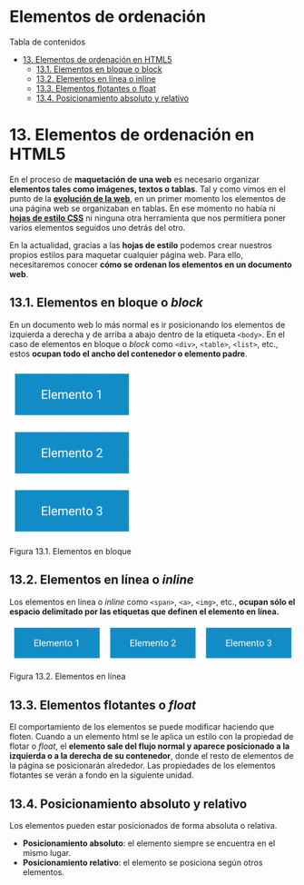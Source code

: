 # **Elementos de ordenación**

Tabla de contenidos

-   [13. Elementos de ordenación en HTML5](#13-Elementos-de-ordenacion-en-HTML5)
    -   [13.1. Elementos en bloque o block](#131-Elementos-en-bloque-o-block)
    -   [13.2. Elementos en línea o inline](#132-Elementos-en-linea-o-inline)
    -   [13.3. Elementos flotantes o float](#133-Elementos-flotantes-o-float)
    -   [13.4. Posicionamiento absoluto y relativo](#134-Posicionamiento-absoluto-y-relativo)

# 13. Elementos de ordenación en HTML5

En el proceso de **maquetación de una web** es necesario organizar **elementos tales como imágenes, textos o tablas**. Tal y como vimos en el punto de la [**evolución de la web**](https://github.com/Sergio-Rey-Personal/DIW/blob/master/UD01%20Dise%C3%B1o%20web.%20Caractar%C3%ADsticas%2C%20elementos%20b%C3%A1sicos%20y%20etapas%20para%20su%20desarrollo/UD01_01_Edici%C3%B3n%20del%20dise%C3%B1o%20web.md), en un primer momento los elementos de una página web se organizaban en tablas. En ese momento no había ni [**hojas de estilo CSS**](https://www.eniun.com/que-es-css-cascading-style-sheets/) ni ninguna otra herramienta que nos permitiera poner varios elementos seguidos uno detrás del otro.

En la actualidad, gracias a las **hojas de estilo** podemos crear nuestros propios estilos para maquetar cualquier página web. Para ello, necesitaremos conocer **cómo se ordenan los elementos en un documento web**.

## 13.1. Elementos en bloque o *block*

En un documento web lo más normal es ir posicionando los elementos de izquierda a derecha y de arriba a abajo dentro de la etiqueta `<body>`. En el caso de elementos en bloque o *block* como `<div>`, `<table>`, `<list>`, etc., estos **ocupan todo el ancho del contenedor o elemento padre**.

![elemento bloque html](img/elemento-bloque-html.png)

Figura 13.1. Elementos en bloque

## 13.2. Elementos en línea o *inline*

Los elementos en línea o *inline* como `<span>`, `<a>`, `<img>`, etc., **ocupan sólo el espacio delimitado por las etiquetas que definen el elemento en línea.**

![elemento en linea html](img/elemento-en-linea-html.png)

Figura 13.2. Elementos en línea

## 13.3. Elementos flotantes o *float*

El comportamiento de los elementos se puede modificar haciendo que floten. Cuando a un elemento html se le aplica un estilo con la propiedad de flotar o *float*, el **elemento sale del flujo normal y aparece posicionado a la izquierda o a la derecha de su contenedor**, donde el resto de elementos de la página se posicionarán alrededor. Las propiedades de los elementos flotantes se verán a fondo en la siguiente unidad.

## 13.4. Posicionamiento absoluto y relativo

Los elementos pueden estar posicionados de forma absoluta o relativa.

-   **Posicionamiento absoluto**: el elemento siempre se encuentra en el mismo lugar.
-   **Posicionamiento relativo**: el elemento se posiciona según otros elementos.